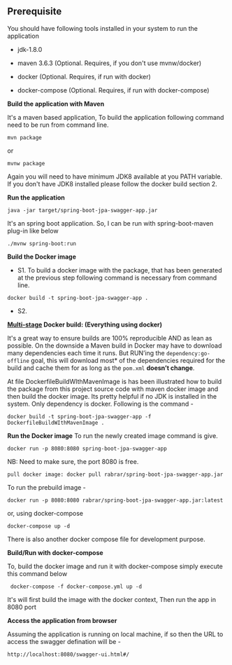 
## Prerequisite

You should have following tools installed in your system to run the application

- jdk-1.8.0

- maven 3.6.3 (Optional. Requires, if you don't use mvnw/docker)

- docker (Optional. Requires, if run with docker)

- docker-compose (Optional. Requires, if run with docker-compose)


**Build the application with Maven**

It's a maven based application, To build the application following command need to be run from command line.
~~~
mvn package
~~~
or
~~~
mvnw package
~~~
Again you will need to have minimum JDK8 available at you PATH variable. If you don't have JDK8 installed please follow the docker build section 2.

**Run the application**

~~~
java -jar target/spring-boot-jpa-swagger-app.jar
~~~

It's an spring boot application. So, I can be run with spring-boot-maven plug-in like below

```
./mvnw spring-boot:run
```
**Build the Docker image**

- S1.
To build a docker image with the package, that has been generated at the previous step following command is necessary from command line.
~~~
docker build -t spring-boot-jpa-swagger-app .
~~~
- S2.

**[Multi-stage](https://docs.docker.com/develop/develop-images/multistage-build/) Docker build: (Everything using docker)**

It's a great way to ensure builds are 100% reproducible AND as lean as possible. On the downside a Maven build in Docker may have to download many dependencies each time it runs. But RUN’ing the `dependency:go-offline` goal, this will download most* of the dependencies required for the build and cache them for as long as the `pom.xml` **doesn’t change**.

At file DockerfileBuildWIthMavenImage is has been illustrated how to build the package from this project source code with maven docker image and then build the docker image. 
Its pretty helpful if no JDK is installed in the system. Only dependency is docker. Following is the command -

~~~
docker build -t spring-boot-jpa-swagger-app -f DockerfileBuildWIthMavenImage .
~~~
**Run the Docker image**
To run the newly created image command is give.  
~~~
docker run -p 8080:8080 spring-boot-jpa-swagger-app
~~~
NB: Need to make sure, the port 8080 is free.
~~~
pull docker image: docker pull rabrar/spring-boot-jpa-swagger-app.jar
~~~

To run the prebuild image -
~~~
docker run -p 8080:8080 rabrar/spring-boot-jpa-swagger-app.jar:latest
~~~
or, using docker-compose
```
docker-compose up -d
```
There is also another docker compose file for development purpose.

**Build/Run with docker-compose**

To, build the  docker image and run it with docker-compose simply execute this command below

```
 docker-compose -f docker-compose.yml up -d
```

It's will first build the image with the docker context, Then run the app in 8080 port

**Access the application from browser**

Assuming the application is running on local machine, if so then the URL to access the swagger defination will be - 
~~~
http://localhost:8080/swagger-ui.html#/
~~~
